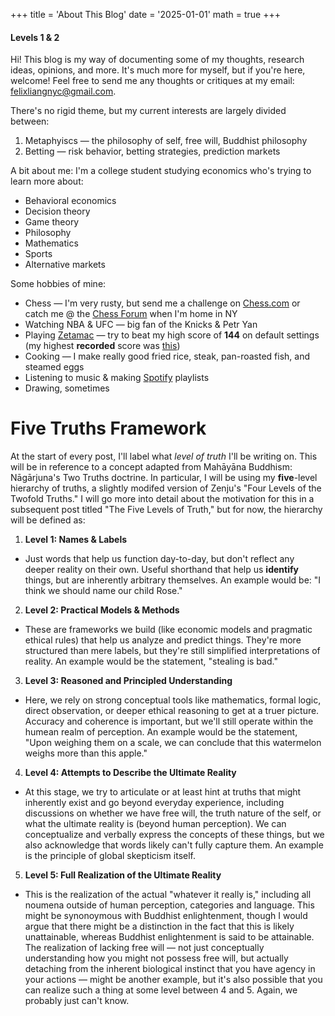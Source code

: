 +++
title = 'About This Blog'
date = '2025-01-01'
math = true
+++
#### Levels 1 & 2

Hi! This blog is my way of documenting some of my thoughts, research ideas, opinions, and more. It's much more for myself, but if you're here, welcome! Feel free to send me any thoughts or critiques at my email: felixliangnyc@gmail.com.

There's no rigid theme, but my current interests are largely divided between:
1. Metaphyiscs &mdash; the philosophy of self, free will, Buddhist philosophy
2. Betting &mdash; risk behavior, betting strategies, prediction markets

A bit about me: I'm a college student studying economics who's trying to learn more about:
- Behavioral economics
- Decision theory
- Game theory
- Philosophy
- Mathematics
- Sports
- Alternative markets

Some hobbies of mine:
- Chess &mdash; I'm very rusty, but send me a challenge on [Chess.com](https://www.chess.com/member/salcastuchiano) or catch me @ the [Chess Forum](https://www.chessforum.com/) when I'm home in NY
- Watching NBA & UFC &mdash; big fan of the Knicks & Petr Yan
- Playing [Zetamac](https://arithmetic.zetamac.com/) &mdash; try to beat my high score of **144** on default settings (my highest **recorded** score was [this](https://youtube.com/shorts/MTKPN-nnpSw?si=8bV_O5dnGV-WqTAy))
- Cooking &mdash; I make really good fried rice, steak, pan-roasted fish, and steamed eggs
- Listening to music & making [Spotify](https://open.spotify.com/user/ow6ad6boduguylrvmmq94t63d?si=75bac8c432a840d6) playlists
- Drawing, sometimes

# Five Truths Framework
At the start of every post, I'll label what *level of truth* I'll be writing on. This will be in reference to a concept adapted from Mahāyāna  Buddhism: Nāgārjuna's Two Truths doctrine. In particular, I will be using my **five**-level hierarchy of truths, a slightly modifed version of Zenju's "Four Levels of the Twofold Truths." I will go more into detail about the motivation for this in a subsequent post titled "The Five Levels of Truth," but for now, the hierarchy will be defined as:
1. **Level 1: Names & Labels**
- Just words that help us function day-to-day, but don't reflect any deeper reality on their own. Useful shorthand that help us **identify** things, but are inherently arbitrary themselves. An example would be: "I think we should name our child Rose."
2. **Level 2: Practical Models & Methods**
- These are frameworks we build (like economic models and pragmatic ethical rules) that help us analyze and predict things. They're more structured than mere labels, but they're still simplified interpretations of reality. An example would be the statement, "stealing is bad."
3. **Level 3: Reasoned and Principled Understanding**
- Here, we rely on strong conceptual tools like mathematics, formal logic, direct observation, or deeper ethical reasoning to get at a truer picture. Accuracy and coherence is important, but we'll still operate within the humean realm of perception. An example would be the statement, "Upon weighing them on a scale, we can conclude that this watermelon weighs more than this apple."
4. **Level 4: Attempts to Describe the Ultimate Reality**
- At this stage, we try to articulate or at least hint at truths that might inherently exist and go beyond everyday experience, including discussions on whether we have free will, the truth nature of the self, or what the ultimate reality is (beyond human perception). We can conceptualize and verbally express the concepts of these things, but we also acknowledge that words likely can't fully capture them. An example is the principle of global skepticism itself.
5. **Level 5: Full Realization of the Ultimate Reality**
- This is the realization of the actual "whatever it really is," including all noumena outside of human perception, categories and language. This might be synonoymous with Buddhist enlightenment, though I would argue that there might be a distinction in the fact that this is likely unattainable, whereas Buddhist enlightenment is said to be attainable. The realization of lacking free will &mdash; not just conceptually understanding how you might not possess free will, but actually detaching from the inherent biological instinct that you have agency in your actions &mdash; might be another example, but it's also possible that you can realize such a thing at some level between 4 and 5. Again, we probably just can't know. 

